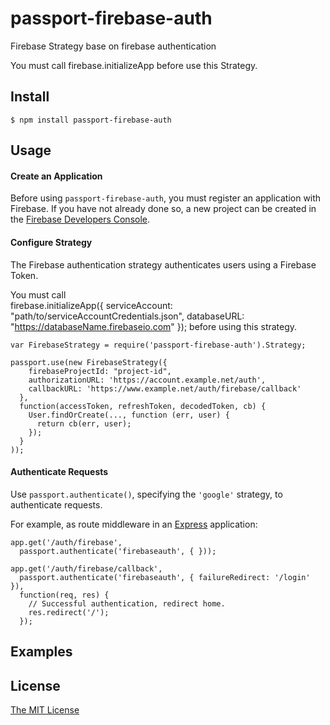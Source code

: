 # passport-firebase-auth
Firebase Strategy base on firebase authentication


You must call firebase.initializeApp before use this Strategy.

## Install

    $ npm install passport-firebase-auth

## Usage

#### Create an Application

Before using `passport-firebase-auth`, you must register an application with
Firebase.  If you have not already done so, a new project can be created in the
[Firebase Developers Console](https://console.firebase.google.com/).

#### Configure Strategy

The Firebase authentication strategy authenticates users using a Firebase Token.

You must call  
     firebase.initializeApp({
         serviceAccount: "path/to/serviceAccountCredentials.json",
         databaseURL: "https://databaseName.firebaseio.com"
     });
 before using this strategy.
   

    var FirebaseStrategy = require('passport-firebase-auth').Strategy;

    passport.use(new FirebaseStrategy({
        firebaseProjectId: "project-id",
        authorizationURL: 'https://account.example.net/auth',
        callbackURL: 'https://www.example.net/auth/firebase/callback'
      },
      function(accessToken, refreshToken, decodedToken, cb) {
        User.findOrCreate(..., function (err, user) {
          return cb(err, user);
        });
      }
    ));

#### Authenticate Requests

Use `passport.authenticate()`, specifying the `'google'` strategy, to
authenticate requests.

For example, as route middleware in an [Express](http://expressjs.com/)
application:

    app.get('/auth/firebase',
      passport.authenticate('firebaseauth', { }));

    app.get('/auth/firebase/callback', 
      passport.authenticate('firebaseauth', { failureRedirect: '/login' }),
      function(req, res) {
        // Successful authentication, redirect home.
        res.redirect('/');
      });

## Examples



## License

[The MIT License](http://opensource.org/licenses/MIT)

